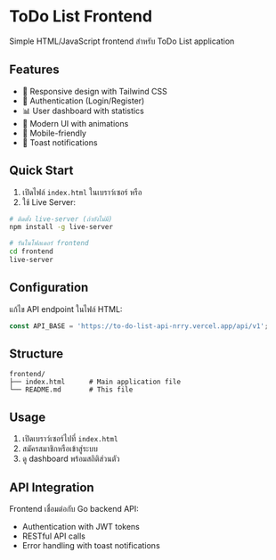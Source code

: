 # ToDo List Frontend

Simple HTML/JavaScript frontend สำหรับ ToDo List application

## Features

- 📱 Responsive design with Tailwind CSS
- 🔐 Authentication (Login/Register)
- 📊 User dashboard with statistics
- 🎨 Modern UI with animations
- 📱 Mobile-friendly
- 🔔 Toast notifications

## Quick Start

1. เปิดไฟล์ `index.html` ในเบราว์เซอร์ หรือ
2. ใช้ Live Server:

```bash
# ติดตั้ง live-server (ถ้ายังไม่มี)
npm install -g live-server

# รันในโฟลเดอร์ frontend
cd frontend
live-server
```

## Configuration

แก้ไข API endpoint ในไฟล์ HTML:
```javascript
const API_BASE = 'https://to-do-list-api-nrry.vercel.app/api/v1';
```

## Structure

```
frontend/
├── index.html      # Main application file
└── README.md       # This file
```

## Usage

1. เปิดเบราว์เซอร์ไปที่ `index.html`
2. สมัครสมาชิกหรือเข้าสู่ระบบ
3. ดู dashboard พร้อมสถิติส่วนตัว

## API Integration

Frontend เชื่อมต่อกับ Go backend API:
- Authentication with JWT tokens
- RESTful API calls
- Error handling with toast notifications
